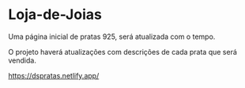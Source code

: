 # Loja-de-Joias
Uma página inicial de pratas 925, será atualizada com o tempo.


O projeto haverá atualizações com descrições de cada prata que será vendida.


https://dspratas.netlify.app/
